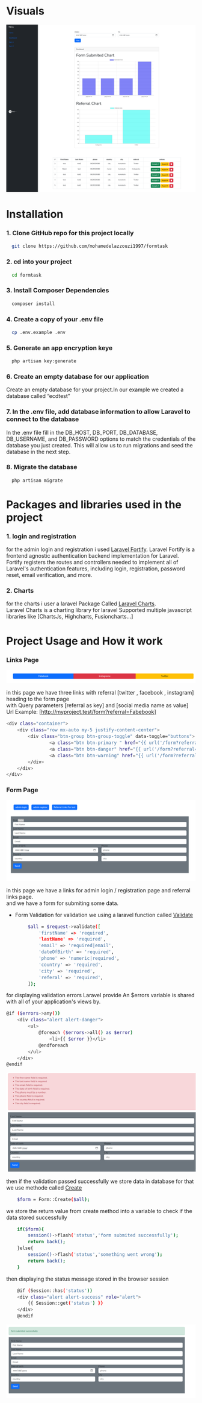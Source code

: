 
# Visuals
![alt text](https://github.com/mohamedelazzouzi1997/formtask/blob/main/public/images/dashboard.png?raw=true)
# Installation

### 1. Clone GitHub repo for this project locally

```bash
  git clone https://github.com/mohamedelazzouzi1997/formtask
```

### 2. cd into your project

```bash
  cd formtask
```
### 3. Install Composer Dependencies

```bash
  composer install
```
### 4. Create a copy of your .env file

```bash
  cp .env.example .env
```
### 5. Generate an app encryption keye

```bash
  php artisan key:generate
```

### 6. Create an empty database for our application
  Create an empty database for your project.In our example we created a database called “ecdtest”

### 7. In the .env file, add database information to allow Laravel to connect to the database
  In the .env file fill in the DB_HOST, DB_PORT, DB_DATABASE, DB_USERNAME, and DB_PASSWORD options to match the credentials of the database you just created. This will allow us to run migrations and seed the database in the next step.
### 8. Migrate the database

```bash
  php artisan migrate
```
# Packages and libraries used in the project
### 1. login and registration
for the admin login and registration i used [Laravel Fortify](https://laravel.com/docs/9.x/fortify).
Laravel Fortify is a frontend agnostic authentication backend implementation for Laravel. Fortify registers the routes and controllers needed to implement all of Laravel's authentication features, including login, registration, password reset, email verification, and more. 
### 2. Charts
for the charts i user a laravel Package Called [Laravel Charts](https://charts.erik.cat/).  
Laravel Charts is a charting library for laravel  Supported  multiple javascript libraries like [ChartsJs, Highcharts, Fusioncharts...]

# Project Usage and How it work

### Links Page
  
![alt text](https://github.com/mohamedelazzouzi1997/formtask/blob/main/public/images/page1.png?raw=true)

in this page we have three links with referral [twitter , facebook , instagram] heading to the form page  
with Query parameters [referral as key] and [social media name as value]  
Url Example: [http://myproject.test/form?referral=Fabebook]
```bash
<div class="container">
    <div class="row mx-auto my-5 justify-content-center">
        <div class="btn-group btn-group-toggle" data-toggle="buttons">
                <a class="btn btn-primary " href="{{ url('/form?referral=Fabebook') }}">Fabebook</a>
                <a class="btn btn-danger" href="{{ url('/form?referral=Instagrame') }}">Instagrame</a>
                <a class="btn btn-warning" href="{{ url('/form?referral=Twitter') }}">Twitter</a>
        </div>
    </div>
</div>
```
### Form Page
![alt text](https://github.com/mohamedelazzouzi1997/formtask/blob/main/public/images/formpage.png?raw=true)

in this page we have a links for admin login / registration page and referral links page.  
and we have a form for submiting some data.

- Form Validation
for validation we using a laravel function called [Validate](https://laravel.com/docs/9.x/fortify)  
```bash
        $all = $request->validate([
            'firstName' => 'required',
            'lastName' => 'required',
            'email' => 'required|email',
            'dateOfBirth' => 'required',
            'phone' => 'numeric|required',
            'country' => 'required',
            'city' => 'required',
            'referal' => 'required',
        ]);
```
for displaying validation errors Laravel provide An $errors variable is shared with all of your application's views by.
```bash
@if ($errors->any())
    <div class="alert alert-danger">
        <ul>
            @foreach ($errors->all() as $error)
                <li>{{ $error }}</li>
            @endforeach
        </ul>
    </div>
@endif
```
![alt text](https://github.com/mohamedelazzouzi1997/formtask/blob/main/public/images/formvalidation.png?raw=true)

then if the validation passed successfully we store data in database for  that we use methode called [Create](https://laravel.com/docs/9.x/eloquent-relationships#the-create-method)
```bash
    $form = Form::Create($all);
```
we store the return value from create method into a variable to check if the data stored successfully

```bash
    if($form){
        session()->flash('status','form submited successfully');
        return back();
    }else{
        session()->flash('status','something went wrong');
        return back();
    }
```
then displaying the status message stored in the browser session
```bash
    @if (Session::has('status'))
    <div class="alert alert-success" role="alert">
        {{ Session::get('status') }}
    </div>
    @endif
```
![alt text](https://github.com/mohamedelazzouzi1997/formtask/blob/main/public/images/formsuccess.png?raw=true)

